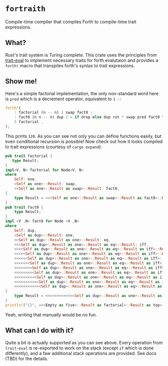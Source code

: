 # `fortraith`
Compile-time compiler that compiles Forth to compile-time trait expressions.

## What?
Rust's trait system is Turing complete. This crate uses the principles from
[trait-eval](https://github.com/doctorn/trait-eval/) to implement necessary
traits for forth evalutaion and provides a `forth!` macro that transpiles
forth's syntax to trait expressions.

## Show me!
Here's a simple factorial implementation, the only non-standard word here is
`pred` which is a decrement operator, equivalent to `1 -`:
```rust
forth!(
    : factorial (n -- n) 1 swap fact0 ;
    : fact0 (n n -- n) dup 1 = if drop else dup rot * swap pred fact0 then ;
    5 factorial .
);
```
This prints `120`. As you can see not only you can define functions easily, but even conditional recursion is possible!
Now check out how it looks compiled to trait expressions (courtesy of `cargo expand`):
```rust
pub trait factorial {
   type Result;
}
impl<V, N> factorial for Node<V, N>
where
    Self: one,
    <Self as one>::Result: swap,
    <<Self as one>::Result as swap>::Result: fact0,
{
    type Result = <<<Self as one>::Result as swap>::Result as fact0>::Result;
}
pub trait fact0 {
    type Result;
}
impl <V ,N> fact0 for Node <V ,N>
where
    Self: dup,
    <Self as dup>::Result: one,
    <<Self as dup>::Result as one>::Result: eq,
    <<<Self as dup>::Result as one>::Result as eq>::Result: iff,
    <<<<Self as dup>::Result as one>::Result as eq>::Result as iff>::Result: drop,
    <<<<<Self as dup>::Result as one>::Result as eq>::Result as iff>::Result as drop>::Result: elsef,
    <<<<<<Self as dup>::Result as one>::Result as eq>::Result as iff>::Result as drop>::Result as elsef>::Result: dup,
    <<<<<<<Self as dup>::Result as one>::Result as eq>::Result as iff>::Result as drop>::Result as elsef>::Result as dup>::Result: rot,
    <<<<<<<<Self as dup>::Result as one>::Result as eq>::Result as iff>::Result as drop>::Result as elsef>::Result as dup>::Result as rot>::Result: mult,
    <<<<<<<<<Self as dup>::Result as one>::Result as eq>::Result as iff>::Result as drop>::Result as elsef>::Result as dup>::Result as rot>::Result as mult>::Result: swap,
    <<<<<<<<<<Self as dup>::Result as one>::Result as eq>::Result as iff>::Result as drop>::Result as elsef>::Result as dup>::Result as rot>::Result as mult>::Result as swap>::Result: pred,
    <<<<<<<<<<<Self as dup>::Result as one>::Result as eq>::Result as iff>::Result as drop>::Result as elsef>::Result as dup>::Result as rot>::Result as mult>::Result as swap>::Result as pred>::Result: fact0,
    <<<<<<<<<<<<Self as dup>::Result as one>::Result as eq>::Result as iff>::Result as drop>::Result as elsef>::Result as dup>::Result as rot>::Result as mult>::Result as swap>::Result as pred>::Result as fact0>::Result: then
{
    type Result = <<<<<<<<<<<<<Self as dup>::Result as one>::Result as eq>::Result as iff>::Result as drop>::Result as elsef>::Result as dup>::Result as rot>::Result as mult>::Result as swap>::Result as pred>::Result as fact0>::Result as then>::Result;
}
println!("{}", <<<Empty as five>::Result as factorial>::Result as top>::Result::eval());
```
Yeah, writing that manually would be no fun.

## What can I do with it?
Quite a bit is actually supported as you can see above. Every operation from
`trait-eval` is re-exported to work on the stack (except `if` which is done
differently), and a faw additional stack operations are provided. See docs
(TBD) for the details.

